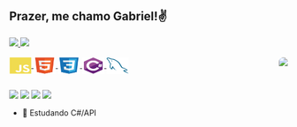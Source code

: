 ## Prazer, me chamo Gabriel!✌

<div>
  <a href= "https://github.com/GabrielAlboguette">
  <img height= "180em" src= "https://github-readme-stats.vercel.app/api?username=GabrielAlboguette&show_icons=true&theme=blue-green&include_all_commits=true&count_private=true"/>
    <img height= "180em" src= "https://github-readme-stats.vercel.app/api/top-langs/?username=GabrielAlboguette&layout=compact&langs_count=7&theme=blue-green"/>
</div>

<div style="display: inline_block"><br>
  <img align="center" alt="JavaScript" height="30" width="40" src="https://raw.githubusercontent.com/devicons/devicon/master/icons/javascript/javascript-plain.svg">
  <img align="center" alt="html" height="30" width="40" src="https://raw.githubusercontent.com/devicons/devicon/master/icons/html5/html5-original.svg">
  <img align="center" alt="CSS" height="30" width="40" src="https://raw.githubusercontent.com/devicons/devicon/master/icons/css3/css3-original.svg">
  <img align="center" alt="CSharp" height="30" width="40" src="https://raw.githubusercontent.com/devicons/devicon/master/icons/csharp/csharp-original.svg">
  <img align="center" alt="MySQL" height="30" width="40" src="https://raw.githubusercontent.com/devicons/devicon/1119b9f84c0290e0f0b38982099a2bd027a48bf1/icons/mysql/mysql-original.svg">
  <img align="right"  height="150" style="border-radius:50px;" src="https://cdn.discordapp.com/attachments/1073005624008384604/1073005985439940670/image.png?width=676&height=676">
</div>
  
  ##
 
<div> 
  <a href="https://www.youtube.com/c/AlbaDedados" target="_blank"><img src="https://img.shields.io/badge/YouTube-FF0000?style=for-the-badge&logo=youtube&logoColor=white" target="_blank"></a>
  <a href="https://www.instagram.com/gabz_bielz" target="_blank"><img src="https://img.shields.io/badge/-Instagram-%23E4405F?style=for-the-badge&logo=instagram&logoColor=white" target="_blank"></a>
 	  <a href = "mailto:g.alboguette@gmail.com"><img src="https://img.shields.io/badge/-Gmail-%23333?style=for-the-badge&logo=gmail&logoColor=white" target="_blank"></a>
  <a href="https://www.https://www.linkedin.com/in/alboguette" target="_blank"><img src="https://img.shields.io/badge/-LinkedIn-%230077B5?style=for-the-badge&logo=linkedin&logoColor=white" target="_blank"></a> 
  
</div>


- 🌱 Estudando C#/API


